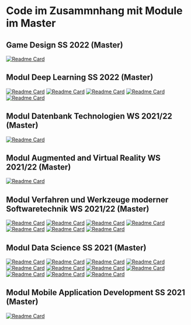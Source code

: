 # Code im Zusammnhang mit Module im Master

## Game Design SS 2022 (Master) 
[![Readme Card](https://github-readme-stats.vercel.app/api/pin/?username=ChristianKitte&repo=GameDesignSemesterprojekt)](https://github.com/ChristianKitte/GameDesignSemesterprojekt)

## Modul Deep Learning SS 2022 (Master)
[![Readme Card](https://github-readme-stats.vercel.app/api/pin/?username=ChristianKitte&repo=DeepLearningBilderkennung)](https://github.com/ChristianKitte/DeepLearningBilderkennung)
[![Readme Card](https://github-readme-stats.vercel.app/api/pin/?username=ChristianKitte&repo=DeepLearningHelloTensorflow)](https://github.com/ChristianKitte/DeepLearningHelloTensorflow)
[![Readme Card](https://github-readme-stats.vercel.app/api/pin/?username=ChristianKitte&repo=DeepLearningSpikingNeurons)](https://github.com/ChristianKitte/DeepLearningSpikingNeurons)
[![Readme Card](https://github-readme-stats.vercel.app/api/pin/?username=ChristianKitte&repo=DeepLearningRegression)](https://github.com/ChristianKitte/DeepLearningRegression)
[![Readme Card](https://github-readme-stats.vercel.app/api/pin/?username=ChristianKitte&repo=DeepLearningWordPrediction)](https://github.com/ChristianKitte/DeepLearningWordPrediction)

## Modul Datenbank Technologien WS 2021/22 (Master)
[![Readme Card](https://github-readme-stats.vercel.app/api/pin/?username=ChristianKitte&repo=SparkProjekt)](https://github.com/ChristianKitte/SparkProjekt)

## Modul Augmented and Virtual Reality WS 2021/22 (Master)
[![Readme Card](https://github-readme-stats.vercel.app/api/pin/?username=ChristianKitte&repo=InteraktionskonzeptUnity)](https://github.com/ChristianKitte/InteraktionskonzeptUnity)

## Modul Verfahren und Werkzeuge moderner Softwaretechnik WS 2021/22 (Master)
[![Readme Card](https://github-readme-stats.vercel.app/api/pin/?username=ChristianKitte&repo=CalculatorService)](https://github.com/ChristianKitte/CalculatorService)
[![Readme Card](https://github-readme-stats.vercel.app/api/pin/?username=ChristianKitte&repo=NimmSpiel)](https://github.com/ChristianKitte/NimmSpiel)
[![Readme Card](https://github-readme-stats.vercel.app/api/pin/?username=ChristianKitte&repo=PrologStammbaum)](https://github.com/ChristianKitte/PrologStammbaum)
[![Readme Card](https://github-readme-stats.vercel.app/api/pin/?username=ChristianKitte&repo=TicTocToeCI)](https://github.com/ChristianKitte/TicTocToeCI)
[![Readme Card](https://github-readme-stats.vercel.app/api/pin/?username=ChristianKitte&repo=FluentAPIStarter)](https://github.com/ChristianKitte/FluentAPIStarter)
[![Readme Card](https://github-readme-stats.vercel.app/api/pin/?username=ChristianKitte&repo=TicTocToeBuildMgm)](https://github.com/ChristianKitte/TicTocToeBuildMgm)
[![Readme Card](https://github-readme-stats.vercel.app/api/pin/?username=ChristianKitte&repo=TicTocToe)](https://github.com/ChristianKitte/TicTocToe)

## Modul Data Science SS 2021 (Master)
[![Readme Card](https://github-readme-stats.vercel.app/api/pin/?username=ChristianKitte&repo=HelloCodeCleaning)](https://github.com/ChristianKitte/HelloCodeCleaning)
[![Readme Card](https://github-readme-stats.vercel.app/api/pin/?username=ChristianKitte&repo=HelloRegression)](https://github.com/ChristianKitte/HelloRegression)
[![Readme Card](https://github-readme-stats.vercel.app/api/pin/?username=ChristianKitte&repo=HelloKNN)](https://github.com/ChristianKitte/HelloKNN)
[![Readme Card](https://github-readme-stats.vercel.app/api/pin/?username=ChristianKitte&repo=HelloDecisionTree)](https://github.com/ChristianKitte/HelloDecisionTree)
[![Readme Card](https://github-readme-stats.vercel.app/api/pin/?username=ChristianKitte&repo=HelloClustering)](https://github.com/ChristianKitte/HelloClustering)
[![Readme Card](https://github-readme-stats.vercel.app/api/pin/?username=ChristianKitte&repo=HelloSparkBasics)](https://github.com/ChristianKitte/HelloSparkBasics)
[![Readme Card](https://github-readme-stats.vercel.app/api/pin/?username=ChristianKitte&repo=HelloR)](https://github.com/ChristianKitte/HelloR)
[![Readme Card](https://github-readme-stats.vercel.app/api/pin/?username=ChristianKitte&repo=HelloJulia)](https://github.com/ChristianKitte/HelloJulia)
[![Readme Card](https://github-readme-stats.vercel.app/api/pin/?username=ChristianKitte&repo=HelloBeautifulSoup)](https://github.com/ChristianKitte/HelloBeautifulSoup)
[![Readme Card](https://github-readme-stats.vercel.app/api/pin/?username=ChristianKitte&repo=HelloPandas)](https://github.com/ChristianKitte/HelloPandas)
[![Readme Card](https://github-readme-stats.vercel.app/api/pin/?username=ChristianKitte&repo=HelloNumpy)](https://github.com/ChristianKitte/HelloNumpy)

## Modul Mobile Application Development SS 2021 (Master)
[![Readme Card](https://github-readme-stats.vercel.app/api/pin/?username=ChristianKitte&repo=Yatol)](https://github.com/ChristianKitte/Yatol)
